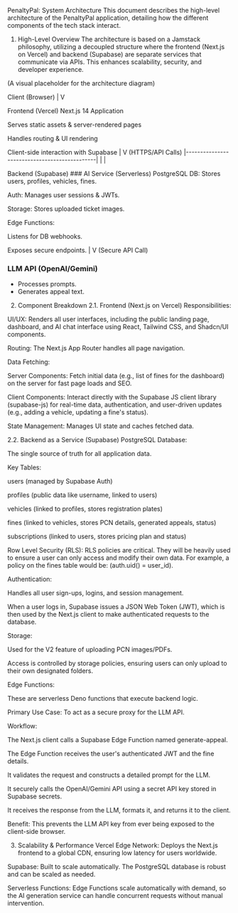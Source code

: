 PenaltyPal: System Architecture
This document describes the high-level architecture of the PenaltyPal application, detailing how the different components of the tech stack interact.

1. High-Level Overview
The architecture is based on a Jamstack philosophy, utilizing a decoupled structure where the frontend (Next.js on Vercel) and backend (Supabase) are separate services that communicate via APIs. This enhances scalability, security, and developer experience.


(A visual placeholder for the architecture diagram)

Client (Browser)
|
V

Frontend (Vercel)
Next.js 14 Application

Serves static assets & server-rendered pages

Handles routing & UI rendering

Client-side interaction with Supabase
|
V (HTTPS/API Calls)
|----------------------------------------------|
|                                              |

Backend (Supabase) ### AI Service (Serverless)
PostgreSQL DB: Stores users, profiles, vehicles, fines.

Auth: Manages user sessions & JWTs.

Storage: Stores uploaded ticket images.

Edge Functions:

Listens for DB webhooks.

Exposes secure endpoints.
|
V (Secure API Call)
### LLM API (OpenAI/Gemini)
* Processes prompts.
* Generates appeal text.

2. Component Breakdown
2.1. Frontend (Next.js on Vercel)
Responsibilities:

UI/UX: Renders all user interfaces, including the public landing page, dashboard, and AI chat interface using React, Tailwind CSS, and Shadcn/UI components.

Routing: The Next.js App Router handles all page navigation.

Data Fetching:

Server Components: Fetch initial data (e.g., list of fines for the dashboard) on the server for fast page loads and SEO.

Client Components: Interact directly with the Supabase JS client library (supabase-js) for real-time data, authentication, and user-driven updates (e.g., adding a vehicle, updating a fine's status).

State Management: Manages UI state and caches fetched data.

2.2. Backend as a Service (Supabase)
PostgreSQL Database:

The single source of truth for all application data.

Key Tables:

users (managed by Supabase Auth)

profiles (public data like username, linked to users)

vehicles (linked to profiles, stores registration plates)

fines (linked to vehicles, stores PCN details, generated appeals, status)

subscriptions (linked to users, stores pricing plan and status)

Row Level Security (RLS): RLS policies are critical. They will be heavily used to ensure a user can only access and modify their own data. For example, a policy on the fines table would be: (auth.uid() = user_id).

Authentication:

Handles all user sign-ups, logins, and session management.

When a user logs in, Supabase issues a JSON Web Token (JWT), which is then used by the Next.js client to make authenticated requests to the database.

Storage:

Used for the V2 feature of uploading PCN images/PDFs.

Access is controlled by storage policies, ensuring users can only upload to their own designated folders.

Edge Functions:

These are serverless Deno functions that execute backend logic.

Primary Use Case: To act as a secure proxy for the LLM API.

Workflow:

The Next.js client calls a Supabase Edge Function named generate-appeal.

The Edge Function receives the user's authenticated JWT and the fine details.

It validates the request and constructs a detailed prompt for the LLM.

It securely calls the OpenAI/Gemini API using a secret API key stored in Supabase secrets.

It receives the response from the LLM, formats it, and returns it to the client.

Benefit: This prevents the LLM API key from ever being exposed to the client-side browser.

3. Scalability & Performance
Vercel Edge Network: Deploys the Next.js frontend to a global CDN, ensuring low latency for users worldwide.

Supabase: Built to scale automatically. The PostgreSQL database is robust and can be scaled as needed.

Serverless Functions: Edge Functions scale automatically with demand, so the AI generation service can handle concurrent requests without manual intervention.